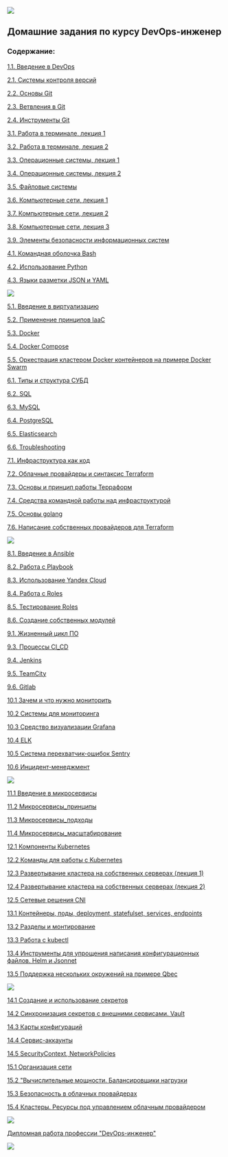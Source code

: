 <p align="left">
  <img src="./pic/Диплом.jpeg">
</p>

## Домашние задания по курсу DevOps-инженер
### Содержание:

[1.1. Введение в DevOps](https://github.com/sisipka/devops-netology/blob/main/1.1.%20%D0%92%D0%B2%D0%B5%D0%B4%D0%B5%D0%BD%D0%B8%D0%B5%20%D0%B2%20DevOps.md)

[2.1. Системы контроля версий](https://github.com/sisipka/devops-netology/blob/main/2.1.%20%D0%A1%D0%B8%D1%81%D1%82%D0%B5%D0%BC%D1%8B%20%D0%BA%D0%BE%D0%BD%D1%82%D1%80%D0%BE%D0%BB%D1%8F%20%D0%B2%D0%B5%D1%80%D1%81%D0%B8%D0%B9.md)

[2.2. Основы Git](https://github.com/sisipka/devops-netology/blob/main/2.2.%20%D0%9E%D1%81%D0%BD%D0%BE%D0%B2%D1%8B%20Git.md)

[2.3. Ветвления в Git](https://github.com/sisipka/devops-netology/blob/main/2.3.%20%D0%92%D0%B5%D1%82%D0%B2%D0%BB%D0%B5%D0%BD%D0%B8%D1%8F%20%D0%B2%20Git.md)

[2.4. Инструменты Git](https://github.com/sisipka/devops-netology/blob/main/2.4.%20%D0%98%D0%BD%D1%81%D1%82%D1%80%D1%83%D0%BC%D0%B5%D0%BD%D1%82%D1%8B%20Git.md)

[3.1. Работа в терминале, лекция 1](https://github.com/sisipka/devops-netology/blob/main/3.1.%20%D0%A0%D0%B0%D0%B1%D0%BE%D1%82%D0%B0%20%D0%B2%20%D1%82%D0%B5%D1%80%D0%BC%D0%B8%D0%BD%D0%B0%D0%BB%D0%B5%2C%20%D0%BB%D0%B5%D0%BA%D1%86%D0%B8%D1%8F%201.md)

[3.2. Работа в терминале, лекция 2](https://github.com/sisipka/devops-netology/blob/main/3.2.%20%D0%A0%D0%B0%D0%B1%D0%BE%D1%82%D0%B0%20%D0%B2%20%D1%82%D0%B5%D1%80%D0%BC%D0%B8%D0%BD%D0%B0%D0%BB%D0%B5%2C%20%D0%BB%D0%B5%D0%BA%D1%86%D0%B8%D1%8F%202.md)

[3.3. Операционные системы, лекция 1](https://github.com/sisipka/devops-netology/blob/main/3.3.%20%D0%9E%D0%BF%D0%B5%D1%80%D0%B0%D1%86%D0%B8%D0%BE%D0%BD%D0%BD%D1%8B%D0%B5%20%D1%81%D0%B8%D1%81%D1%82%D0%B5%D0%BC%D1%8B%2C%20%D0%BB%D0%B5%D0%BA%D1%86%D0%B8%D1%8F%201.md)

[3.4. Операционные системы, лекция 2](https://github.com/sisipka/devops-netology/blob/main/3.4.%20%D0%9E%D0%BF%D0%B5%D1%80%D0%B0%D1%86%D0%B8%D0%BE%D0%BD%D0%BD%D1%8B%D0%B5%20%D1%81%D0%B8%D1%81%D1%82%D0%B5%D0%BC%D1%8B%2C%20%D0%BB%D0%B5%D0%BA%D1%86%D0%B8%D1%8F%202.md)

[3.5. Файловые системы](https://github.com/sisipka/devops-netology/blob/main/3.5.%20%D0%A4%D0%B0%D0%B9%D0%BB%D0%BE%D0%B2%D1%8B%D0%B5%20%D1%81%D0%B8%D1%81%D1%82%D0%B5%D0%BC%D1%8B.md)

[3.6. Компьютерные сети, лекция 1](https://github.com/sisipka/devops-netology/blob/main/3.6.%20%D0%9A%D0%BE%D0%BC%D0%BF%D1%8C%D1%8E%D1%82%D0%B5%D1%80%D0%BD%D1%8B%D0%B5%20%D1%81%D0%B5%D1%82%D0%B8%2C%20%D0%BB%D0%B5%D0%BA%D1%86%D0%B8%D1%8F%201.md)

[3.7. Компьютерные сети, лекция 2](https://github.com/sisipka/devops-netology/blob/main/3.7.%20%D0%9A%D0%BE%D0%BC%D0%BF%D1%8C%D1%8E%D1%82%D0%B5%D1%80%D0%BD%D1%8B%D0%B5%20%D1%81%D0%B5%D1%82%D0%B8%2C%20%D0%BB%D0%B5%D0%BA%D1%86%D0%B8%D1%8F%202.md)

[3.8. Компьютерные сети, лекция 3](https://github.com/sisipka/devops-netology/blob/main/3.8.%20%D0%9A%D0%BE%D0%BC%D0%BF%D1%8C%D1%8E%D1%82%D0%B5%D1%80%D0%BD%D1%8B%D0%B5%20%D1%81%D0%B5%D1%82%D0%B8%2C%20%D0%BB%D0%B5%D0%BA%D1%86%D0%B8%D1%8F%203.md)

[3.9. Элементы безопасности информационных систем](https://github.com/sisipka/devops-netology/blob/main/3.9.%20%D0%AD%D0%BB%D0%B5%D0%BC%D0%B5%D0%BD%D1%82%D1%8B%20%D0%B1%D0%B5%D0%B7%D0%BE%D0%BF%D0%B0%D1%81%D0%BD%D0%BE%D1%81%D1%82%D0%B8%20%D0%B8%D0%BD%D1%84%D0%BE%D1%80%D0%BC%D0%B0%D1%86%D0%B8%D0%BE%D0%BD%D0%BD%D1%8B%D1%85%20%D1%81%D0%B8%D1%81%D1%82%D0%B5%D0%BC.md)

[4.1. Командная оболочка Bash](https://github.com/sisipka/devops-netology/blob/main/4.1%20%D0%9A%D0%BE%D0%BC%D0%B0%D0%BD%D0%B4%D0%BD%D0%B0%D1%8F%20%D0%BE%D0%B1%D0%BE%D0%BB%D0%BE%D1%87%D0%BA%D0%B0%20Bash.md)

[4.2. Использование Python](https://github.com/sisipka/devops-netology/blob/main/4.2%20%D0%98%D1%81%D0%BF%D0%BE%D0%BB%D1%8C%D0%B7%D0%BE%D0%B2%D0%B0%D0%BD%D0%B8%D0%B5%20Python.md)

[4.3. Языки разметки JSON и YAML](https://github.com/sisipka/devops-netology/blob/main/4.3.%20%D0%AF%D0%B7%D1%8B%D0%BA%D0%B8%20%D1%80%D0%B0%D0%B7%D0%BC%D0%B5%D1%82%D0%BA%D0%B8%20JSON%20%D0%B8%20YAML.md)

<p align="left">
  <img src="./pic/DevOps и системное администрирование.png">
</p>

[5.1. Введение в виртуализацию](https://github.com/sisipka/devops-netology/blob/main/5.1.%20%D0%92%D0%B2%D0%B5%D0%B4%D0%B5%D0%BD%D0%B8%D0%B5%20%D0%B2%20%D0%B2%D0%B8%D1%80%D1%82%D1%83%D0%B0%D0%BB%D0%B8%D0%B7%D0%B0%D1%86%D0%B8%D1%8E.md)

[5.2. Применение принципов IaaC](https://github.com/sisipka/devops-netology/blob/main/5.2.%20%D0%9F%D1%80%D0%B8%D0%BC%D0%B5%D0%BD%D0%B5%D0%BD%D0%B8%D0%B5%20%D0%BF%D1%80%D0%B8%D0%BD%D1%86%D0%B8%D0%BF%D0%BE%D0%B2%20IaaC.md)

[5.3. Docker](https://github.com/sisipka/devops-netology/blob/main/5.3%20Docker.md)

[5.4. Docker Compose](https://github.com/sisipka/devops-netology/blob/main/5.4%20Docker%20Compose.md)

[5.5. Оркестрация кластером Docker контейнеров на примере Docker Swarm](https://github.com/sisipka/devops-netology/blob/main/5.5.%20%D0%9E%D1%80%D0%BA%D0%B5%D1%81%D1%82%D1%80%D0%B0%D1%86%D0%B8%D1%8F%20%D0%BA%D0%BB%D0%B0%D1%81%D1%82%D0%B5%D1%80%D0%BE%D0%BC%20Docker%20%D0%BA%D0%BE%D0%BD%D1%82%D0%B5%D0%B9%D0%BD%D0%B5%D1%80%D0%BE%D0%B2%20%D0%BD%D0%B0%20%D0%BF%D1%80%D0%B8%D0%BC%D0%B5%D1%80%D0%B5%20Docker%20Swarm.md)

[6.1. Типы и структура СУБД](https://github.com/sisipka/devops-netology/blob/main/6.1.%20%D0%A2%D0%B8%D0%BF%D1%8B%20%D0%B8%20%D1%81%D1%82%D1%80%D1%83%D0%BA%D1%82%D1%83%D1%80%D0%B0%20%D0%A1%D0%A3%D0%91%D0%94.md)

[6.2. SQL](https://github.com/sisipka/devops-netology/blob/main/6.2.%20SQL.md)

[6.3. MySQL](https://github.com/sisipka/devops-netology/blob/main/6.3.%20MySQL.md)

[6.4. PostgreSQL](https://github.com/sisipka/devops-netology/blob/main/6.4.%20PostgreSQL.md)

[6.5. Elasticsearch](https://github.com/sisipka/devops-netology/blob/main/6.5.%20Elasticsearch.md)

[6.6. Troubleshooting](https://github.com/sisipka/devops-netology/blob/main/6.6.%20Troubleshooting.md)

[7.1. Инфраструктура как код](https://github.com/sisipka/devops-netology/blob/main/7.1.%20%D0%98%D0%BD%D1%84%D1%80%D0%B0%D1%81%D1%82%D1%80%D1%83%D0%BA%D1%82%D1%83%D1%80%D0%B0%20%D0%BA%D0%B0%D0%BA%20%D0%BA%D0%BE%D0%B4.md)

[7.2. Облачные провайдеры и синтаксис Terraform](https://github.com/sisipka/devops-netology/blob/main/7.2.%20%D0%9E%D0%B1%D0%BB%D0%B0%D1%87%D0%BD%D1%8B%D0%B5%20%D0%BF%D1%80%D0%BE%D0%B2%D0%B0%D0%B9%D0%B4%D0%B5%D1%80%D1%8B%20%D0%B8%20%D1%81%D0%B8%D0%BD%D1%82%D0%B0%D0%BA%D1%81%D0%B8%D1%81%20Terraform.md)

[7.3. Основы и принцип работы Терраформ](https://github.com/sisipka/devops-netology/blob/main/7.3.%20%D0%9E%D1%81%D0%BD%D0%BE%D0%B2%D1%8B%20%D0%B8%20%D0%BF%D1%80%D0%B8%D0%BD%D1%86%D0%B8%D0%BF%20%D1%80%D0%B0%D0%B1%D0%BE%D1%82%D1%8B%20%D0%A2%D0%B5%D1%80%D1%80%D0%B0%D1%84%D0%BE%D1%80%D0%BC.md)

[7.4. Средства командной работы над инфраструктурой](https://github.com/sisipka/devops-netology/blob/main/7.4.%20%D0%A1%D1%80%D0%B5%D0%B4%D1%81%D1%82%D0%B2%D0%B0%20%D0%BA%D0%BE%D0%BC%D0%B0%D0%BD%D0%B4%D0%BD%D0%BE%D0%B9%20%D1%80%D0%B0%D0%B1%D0%BE%D1%82%D1%8B%20%D0%BD%D0%B0%D0%B4%20%D0%B8%D0%BD%D1%84%D1%80%D0%B0%D1%81%D1%82%D1%80%D1%83%D0%BA%D1%82%D1%83%D1%80%D0%BE%D0%B9.md)

[7.5. Основы golang](https://github.com/sisipka/devops-netology/blob/main/7.5.%20%D0%9E%D1%81%D0%BD%D0%BE%D0%B2%D1%8B%20golang.md)

[7.6. Написание собственных провайдеров для Terraform](https://github.com/sisipka/devops-netology/blob/main/7.6.%20%D0%9D%D0%B0%D0%BF%D0%B8%D1%81%D0%B0%D0%BD%D0%B8%D0%B5%20%D1%81%D0%BE%D0%B1%D1%81%D1%82%D0%B2%D0%B5%D0%BD%D0%BD%D1%8B%D1%85%20%D0%BF%D1%80%D0%BE%D0%B2%D0%B0%D0%B9%D0%B4%D0%B5%D1%80%D0%BE%D0%B2%20%D0%B4%D0%BB%D1%8F%20Terraform.md)

<p align="left">
  <img src="./pic/Виртуализация, базы данных и Terraform.png">
</p>

[8.1. Введение в Ansible](https://github.com/sisipka/devops-netology/blob/main/8.1.%20%D0%92%D0%B2%D0%B5%D0%B4%D0%B5%D0%BD%D0%B8%D0%B5%20%D0%B2%20Ansible.md)

[8.2. Работа с Playbook](https://github.com/sisipka/devops-netology/blob/main/8.2.%20%D0%A0%D0%B0%D0%B1%D0%BE%D1%82%D0%B0%20%D1%81%20Playbook.md)

[8.3. Использование Yandex Cloud](https://github.com/sisipka/devops-netology/blob/main/8.3.%20%D0%98%D1%81%D0%BF%D0%BE%D0%BB%D1%8C%D0%B7%D0%BE%D0%B2%D0%B0%D0%BD%D0%B8%D0%B5%20Yandex%20Cloud.md)

[8.4. Работа с Roles](https://github.com/sisipka/devops-netology/blob/main/8.4.%20%D0%A0%D0%B0%D0%B1%D0%BE%D1%82%D0%B0%20%D1%81%20Roles.md)

[8.5. Тестирование Roles](https://github.com/sisipka/devops-netology/blob/main/8.5.%20%D0%A2%D0%B5%D1%81%D1%82%D0%B8%D1%80%D0%BE%D0%B2%D0%B0%D0%BD%D0%B8%D0%B5%20Roles.md)

[8.6. Создание собственных модулей](https://github.com/sisipka/devops-netology/blob/main/8.6.%20%D0%A1%D0%BE%D0%B7%D0%B4%D0%B0%D0%BD%D0%B8%D0%B5%20%D1%81%D0%BE%D0%B1%D1%81%D1%82%D0%B2%D0%B5%D0%BD%D0%BD%D1%8B%D1%85%20%D0%BC%D0%BE%D0%B4%D1%83%D0%BB%D0%B5%D0%B9.md)

[9.1. Жизненный цикл ПО](https://github.com/sisipka/devops-netology/blob/main/9.1.%20%D0%96%D0%B8%D0%B7%D0%BD%D0%B5%D0%BD%D0%BD%D1%8B%D0%B9%20%D1%86%D0%B8%D0%BA%D0%BB%20%D0%9F%D0%9E.md)

[9.3. Процессы CI_CD](https://github.com/sisipka/devops-netology/blob/main/9.3.%20%D0%9F%D1%80%D0%BE%D1%86%D0%B5%D1%81%D1%81%D1%8B%20CI_CD.md)

[9.4. Jenkins](https://github.com/sisipka/devops-netology/blob/main/9.4.%20Jenkins.md)

[9.5. TeamCity](https://github.com/sisipka/devops-netology/blob/main/9.5.%20TeamCity.md)

[9.6. Gitlab](https://github.com/sisipka/devops-netology/blob/main/9.6.%20Gitlab.md)

[10.1 Зачем и что нужно мониторить](https://github.com/sisipka/devops-netology/blob/main/10.1%20%D0%97%D0%B0%D1%87%D0%B5%D0%BC%20%D0%B8%20%D1%87%D1%82%D0%BE%20%D0%BD%D1%83%D0%B6%D0%BD%D0%BE%20%D0%BC%D0%BE%D0%BD%D0%B8%D1%82%D0%BE%D1%80%D0%B8%D1%82%D1%8C.md)

[10.2 Системы для мониторинга](https://github.com/sisipka/devops-netology/blob/main/10.2%20%D0%A1%D0%B8%D1%81%D1%82%D0%B5%D0%BC%D1%8B%20%D0%B4%D0%BB%D1%8F%20%D0%BC%D0%BE%D0%BD%D0%B8%D1%82%D0%BE%D1%80%D0%B8%D0%BD%D0%B3%D0%B0.md)

[10.3 Средство визуализации Grafana](https://github.com/sisipka/devops-netology/blob/main/10.3%20%D0%A1%D1%80%D0%B5%D0%B4%D1%81%D1%82%D0%B2%D0%BE%20%D0%B2%D0%B8%D0%B7%D1%83%D0%B0%D0%BB%D0%B8%D0%B7%D0%B0%D1%86%D0%B8%D0%B8%20Grafana.md)

[10.4 ELK](https://github.com/sisipka/devops-netology/blob/main/10.4%20ELK.md)

[10.5 Система перехватчик-ошибок Sentry](https://github.com/sisipka/devops-netology/blob/main/10.5%20%D0%A1%D0%B8%D1%81%D1%82%D0%B5%D0%BC%D0%B0%20%D0%BF%D0%B5%D1%80%D0%B5%D1%85%D0%B2%D0%B0%D1%82%D1%87%D0%B8%D0%BA-%D0%BE%D1%88%D0%B8%D0%B1%D0%BE%D0%BA%20Sentry.md)

[10.6 Инцидент-менеджмент](https://github.com/sisipka/devops-netology/blob/main/10.6%20%D0%98%D0%BD%D1%86%D0%B8%D0%B4%D0%B5%D0%BD%D1%82-%D0%BC%D0%B5%D0%BD%D0%B5%D0%B4%D0%B6%D0%BC%D0%B5%D0%BD%D1%82.md)

<p align="left">
  <img src="./pic/CI, мониторинг и управление конфигурациями.png">
</p>

[11.1 Введение в микросервисы](https://github.com/sisipka/devops-netology/blob/main/11.1%20%D0%92%D0%B2%D0%B5%D0%B4%D0%B5%D0%BD%D0%B8%D0%B5%20%D0%B2%20%D0%BC%D0%B8%D0%BA%D1%80%D0%BE%D1%81%D0%B5%D1%80%D0%B2%D0%B8%D1%81%D1%8B.md)

[11.2 Микросервисы_принципы](https://github.com/sisipka/devops-netology/blob/main/11.2%20%D0%9C%D0%B8%D0%BA%D1%80%D0%BE%D1%81%D0%B5%D1%80%D0%B2%D0%B8%D1%81%D1%8B_%D0%BF%D1%80%D0%B8%D0%BD%D1%86%D0%B8%D0%BF%D1%8B.md)

[11.3 Микросервисы_подходы](https://github.com/sisipka/devops-netology/blob/main/11.3%20%D0%9C%D0%B8%D0%BA%D1%80%D0%BE%D1%81%D0%B5%D1%80%D0%B2%D0%B8%D1%81%D1%8B_%D0%BF%D0%BE%D0%B4%D1%85%D0%BE%D0%B4%D1%8B.md)

[11.4 Микросервисы_масштабирование](https://github.com/sisipka/devops-netology/blob/main/11.4%20%D0%9C%D0%B8%D0%BA%D1%80%D0%BE%D1%81%D0%B5%D1%80%D0%B2%D0%B8%D1%81%D1%8B_%D0%BC%D0%B0%D1%81%D1%88%D1%82%D0%B0%D0%B1%D0%B8%D1%80%D0%BE%D0%B2%D0%B0%D0%BD%D0%B8%D0%B5.md)

[12.1 Компоненты Kubernetes](https://github.com/sisipka/devops-netology/blob/main/12.1%20%D0%9A%D0%BE%D0%BC%D0%BF%D0%BE%D0%BD%D0%B5%D0%BD%D1%82%D1%8B%20Kubernetes.md)

[12.2 Команды для работы с Kubernetes](https://github.com/sisipka/devops-netology/blob/main/12.2%20%D0%9A%D0%BE%D0%BC%D0%B0%D0%BD%D0%B4%D1%8B%20%D0%B4%D0%BB%D1%8F%20%D1%80%D0%B0%D0%B1%D0%BE%D1%82%D1%8B%20%D1%81%20Kubernetes.md)

[12.3 Развертывание кластера на собственных серверах (лекция 1)](https://github.com/sisipka/devops-netology/blob/main/12.3%20%D0%A0%D0%B0%D0%B7%D0%B2%D0%B5%D1%80%D1%82%D1%8B%D0%B2%D0%B0%D0%BD%D0%B8%D0%B5%20%D0%BA%D0%BB%D0%B0%D1%81%D1%82%D0%B5%D1%80%D0%B0%20%D0%BD%D0%B0%20%D1%81%D0%BE%D0%B1%D1%81%D1%82%D0%B2%D0%B5%D0%BD%D0%BD%D1%8B%D1%85%20%D1%81%D0%B5%D1%80%D0%B2%D0%B5%D1%80%D0%B0%D1%85%20(%D0%BB%D0%B5%D0%BA%D1%86%D0%B8%D1%8F%201).md)

[12.4 Развертывание кластера на собственных серверах (лекция 2)](https://github.com/sisipka/devops-netology/blob/main/12.4%20%D0%A0%D0%B0%D0%B7%D0%B2%D0%B5%D1%80%D1%82%D1%8B%D0%B2%D0%B0%D0%BD%D0%B8%D0%B5%20%D0%BA%D0%BB%D0%B0%D1%81%D1%82%D0%B5%D1%80%D0%B0%20%D0%BD%D0%B0%20%D1%81%D0%BE%D0%B1%D1%81%D1%82%D0%B2%D0%B5%D0%BD%D0%BD%D1%8B%D1%85%20%D1%81%D0%B5%D1%80%D0%B2%D0%B5%D1%80%D0%B0%D1%85%20(%D0%BB%D0%B5%D0%BA%D1%86%D0%B8%D1%8F%202).md)

[12.5 Сетевые решения CNI](https://github.com/sisipka/devops-netology/blob/main/12.5%20%D0%A1%D0%B5%D1%82%D0%B5%D0%B2%D1%8B%D0%B5%20%D1%80%D0%B5%D1%88%D0%B5%D0%BD%D0%B8%D1%8F%20CNI.md)

[13.1 Контейнеры, поды, deployment, statefulset, services, endpoints](https://github.com/sisipka/devops-netology/blob/main/13.1%20%D0%9A%D0%BE%D0%BD%D1%82%D0%B5%D0%B9%D0%BD%D0%B5%D1%80%D1%8B%2C%20%D0%BF%D0%BE%D0%B4%D1%8B%2C%20deployment%2C%20statefulset%2C%20services%2C%20endpoints.md)

[13.2 Разделы и монтирование](https://github.com/sisipka/devops-netology/blob/main/13.2%20%D1%80%D0%B0%D0%B7%D0%B4%D0%B5%D0%BB%D1%8B%20%D0%B8%20%D0%BC%D0%BE%D0%BD%D1%82%D0%B8%D1%80%D0%BE%D0%B2%D0%B0%D0%BD%D0%B8%D0%B5.md)

[13.3 Работа с kubectl](https://github.com/sisipka/devops-netology/blob/main/13.3%20%D1%80%D0%B0%D0%B1%D0%BE%D1%82%D0%B0%20%D1%81%20kubectl.md)

[13.4 Инструменты для упрощения написания конфигурационных файлов. Helm и Jsonnet](https://github.com/sisipka/devops-netology/blob/main/13.4%20%D0%B8%D0%BD%D1%81%D1%82%D1%80%D1%83%D0%BC%D0%B5%D0%BD%D1%82%D1%8B%20%D0%B4%D0%BB%D1%8F%20%D1%83%D0%BF%D1%80%D0%BE%D1%89%D0%B5%D0%BD%D0%B8%D1%8F%20%D0%BD%D0%B0%D0%BF%D0%B8%D1%81%D0%B0%D0%BD%D0%B8%D1%8F%20%D0%BA%D0%BE%D0%BD%D1%84%D0%B8%D0%B3%D1%83%D1%80%D0%B0%D1%86%D0%B8%D0%BE%D0%BD%D0%BD%D1%8B%D1%85%20%D1%84%D0%B0%D0%B9%D0%BB%D0%BE%D0%B2.%20Helm%20%D0%B8%20Jsonnet.md)

[13.5 Поддержка нескольких окружений на примере Qbec](https://github.com/sisipka/devops-netology/blob/main/13.5%20%D0%BF%D0%BE%D0%B4%D0%B4%D0%B5%D1%80%D0%B6%D0%BA%D0%B0%20%D0%BD%D0%B5%D1%81%D0%BA%D0%BE%D0%BB%D1%8C%D0%BA%D0%B8%D1%85%20%D0%BE%D0%BA%D1%80%D1%83%D0%B6%D0%B5%D0%BD%D0%B8%D0%B9%20%D0%BD%D0%B0%20%D0%BF%D1%80%D0%B8%D0%BC%D0%B5%D1%80%D0%B5%20Qbec.md)

<p align="left">
  <img src="./pic/Администрирование и конфигурация Kubernetes.png">
</p>

[14.1 Создание и использование секретов](https://github.com/sisipka/devops-netology/blob/main/14.1%20%D0%A1%D0%BE%D0%B7%D0%B4%D0%B0%D0%BD%D0%B8%D0%B5%20%D0%B8%20%D0%B8%D1%81%D0%BF%D0%BE%D0%BB%D1%8C%D0%B7%D0%BE%D0%B2%D0%B0%D0%BD%D0%B8%D0%B5%20%D1%81%D0%B5%D0%BA%D1%80%D0%B5%D1%82%D0%BE%D0%B2.md)

[14.2 Синхронизация секретов с внешними сервисами. Vault](https://github.com/sisipka/devops-netology/blob/main/14.2%20%D0%A1%D0%B8%D0%BD%D1%85%D1%80%D0%BE%D0%BD%D0%B8%D0%B7%D0%B0%D1%86%D0%B8%D1%8F%20%D1%81%D0%B5%D0%BA%D1%80%D0%B5%D1%82%D0%BE%D0%B2%20%D1%81%20%D0%B2%D0%BD%D0%B5%D1%88%D0%BD%D0%B8%D0%BC%D0%B8%20%D1%81%D0%B5%D1%80%D0%B2%D0%B8%D1%81%D0%B0%D0%BC%D0%B8.%20Vault.md)

[14.3 Карты конфигураций](https://github.com/sisipka/devops-netology/blob/main/14.3%20%D0%9A%D0%B0%D1%80%D1%82%D1%8B%20%D0%BA%D0%BE%D0%BD%D1%84%D0%B8%D0%B3%D1%83%D1%80%D0%B0%D1%86%D0%B8%D0%B9.md)

[14.4 Сервис-аккаунты](https://github.com/sisipka/devops-netology/blob/main/14.4%20%D0%A1%D0%B5%D1%80%D0%B2%D0%B8%D1%81-%D0%B0%D0%BA%D0%BA%D0%B0%D1%83%D0%BD%D1%82%D1%8B.md)

[14.5 SecurityContext, NetworkPolicies](https://github.com/sisipka/devops-netology/blob/main/14.5%20SecurityContext%2C%20NetworkPolicies.md)

[15.1 Организация сети](https://github.com/sisipka/devops-netology/blob/main/15.1%20%D0%9E%D1%80%D0%B3%D0%B0%D0%BD%D0%B8%D0%B7%D0%B0%D1%86%D0%B8%D1%8F%20%D1%81%D0%B5%D1%82%D0%B8.md)

[15.2 "Вычислительные мощности. Балансировщики нагрузки](https://github.com/sisipka/devops-netology/blob/main/15.2%20%22%D0%92%D1%8B%D1%87%D0%B8%D1%81%D0%BB%D0%B8%D1%82%D0%B5%D0%BB%D1%8C%D0%BD%D1%8B%D0%B5%20%D0%BC%D0%BE%D1%89%D0%BD%D0%BE%D1%81%D1%82%D0%B8.%20%D0%91%D0%B0%D0%BB%D0%B0%D0%BD%D1%81%D0%B8%D1%80%D0%BE%D0%B2%D1%89%D0%B8%D0%BA%D0%B8%20%D0%BD%D0%B0%D0%B3%D1%80%D1%83%D0%B7%D0%BA%D0%B8.md)

[15.3 Безопасность в облачных провайдерах](https://github.com/sisipka/devops-netology/blob/main/15.3%20%D0%91%D0%B5%D0%B7%D0%BE%D0%BF%D0%B0%D1%81%D0%BD%D0%BE%D1%81%D1%82%D1%8C%20%D0%B2%20%D0%BE%D0%B1%D0%BB%D0%B0%D1%87%D0%BD%D1%8B%D1%85%20%D0%BF%D1%80%D0%BE%D0%B2%D0%B0%D0%B9%D0%B4%D0%B5%D1%80%D0%B0%D1%85.md)

[15.4 Кластеры. Ресурсы под управлением облачным провайдером](https://github.com/sisipka/devops-netology/blob/main/15.4%20%D0%9A%D0%BB%D0%B0%D1%81%D1%82%D0%B5%D1%80%D1%8B.%20%D0%A0%D0%B5%D1%81%D1%83%D1%80%D1%81%D1%8B%20%D0%BF%D0%BE%D0%B4%20%D1%83%D0%BF%D1%80%D0%B0%D0%B2%D0%BB%D0%B5%D0%BD%D0%B8%D0%B5%D0%BC%20%D0%BE%D0%B1%D0%BB%D0%B0%D1%87%D0%BD%D1%8B%D0%BC%20%D0%BF%D1%80%D0%BE%D0%B2%D0%B0%D0%B9%D0%B4%D0%B5%D1%80%D0%BE%D0%BC.md)

<p align="left">
  <img src="./pic/Kubernetes и облачные сервисы.png">
</p>

[Дипломная работа профессии "DevOps-инженер"](https://github.com/sisipka/diploma-devops-engineer)

<p align="left">
  <img src="./pic/Дипломный_блок.jpeg">
</p>